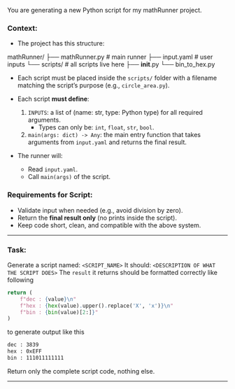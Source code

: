 You are generating a new Python script for my mathRunner project.

### Context:
- The project has this structure:

mathRunner/
├── mathRunner.py         # main runner
├── input.yaml            # user inputs
└── scripts/              # all scripts live here
    ├── __init__.py
    └── bin_to_hex.py

- Each script must be placed inside the `scripts/` folder with a filename matching the script’s purpose (e.g., `circle_area.py`).
- Each script **must define**:
  1. `INPUTS`: a list of (name: str, type: Python type) for all required arguments.
     - Types can only be: `int`, `float`, `str`, `bool`.
  2. `main(args: dict) -> Any`: the main entry function that takes arguments from `input.yaml` and returns the final result.

- The runner will:
  - Read `input.yaml`.
  - Call `main(args)` of the script.


### Requirements for Script:
- Validate input when needed (e.g., avoid division by zero).
- Return the **final result only** (no prints inside the script).
- Keep code short, clean, and compatible with the above system.

---

### Task:
Generate a script named: `<SCRIPT_NAME>`
It should: `<DESCRIPTION OF WHAT THE SCRIPT DOES>`
The `result` it returns should be formatted correctly like following

```python
return (
    f"dec : {value}\n"
    f"hex : {hex(value).upper().replace('X', 'x')}\n"
    f"bin : {bin(value)[2:]}"
)
```

to generate output like this

```bash
dec : 3839
hex : 0xEFF
bin : 111011111111
```

Return only the complete script code, nothing else.

--------------------------------------------------



